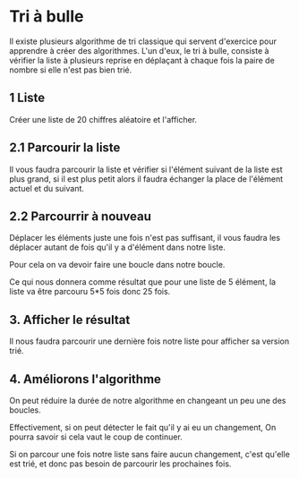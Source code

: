 # Tri à bulle #

Il existe plusieurs algorithme de tri classique qui servent d'exercice pour apprendre à créer des algorithmes.
L'un d'eux, le tri à bulle, consiste à vérifier la liste à plusieurs reprise en déplaçant à chaque fois la paire de nombre si elle n'est pas bien trié.

## 1 Liste ##

Créer une liste de 20 chiffres aléatoire et l'afficher.

## 2.1 Parcourir la liste ##

Il vous faudra parcourir la liste et vérifier si l'élément suivant de la liste est plus grand, si il est plus petit alors il faudra échanger la place de l'élément actuel et du suivant.

## 2.2 Parcourrir à nouveau ##

Déplacer les éléments juste une fois n'est pas suffisant, il vous faudra les déplacer autant de fois qu'il y a d'élément dans notre liste.

Pour cela on va devoir faire une boucle dans notre boucle.

Ce qui nous donnera comme résultat que pour une liste de 5 élément, la liste va être parcouru 5*5 fois donc 25 fois.

## 3. Afficher le résultat ##

Il nous faudra parcourir une dernière fois notre liste pour afficher sa version trié.

## 4. Améliorons l'algorithme ##

On peut réduire la durée de notre algorithme en changeant un peu une des boucles.

Effectivement, si on peut détecter le fait qu'il y ai eu un changement, On pourra savoir si cela vaut le coup de continuer.

Si on parcour une fois notre liste sans faire aucun changement, c'est qu'elle est trié, et donc pas besoin de parcourir les prochaines fois.
